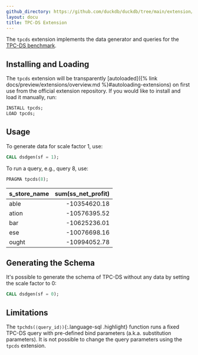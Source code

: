 ```yaml
---
github_directory: https://github.com/duckdb/duckdb/tree/main/extension/tpcds
layout: docu
title: TPC-DS Extension
---
```


The `tpcds` extension implements the data generator and queries for the [TPC-DS benchmark](https://www.tpc.org/tpcds/).

## Installing and Loading

The `tpcds` extension will be transparently [autoloaded]({% link docs/preview/extensions/overview.md %}#autoloading-extensions) on first use from the official extension repository.
If you would like to install and load it manually, run:

```sql
INSTALL tpcds;
LOAD tpcds;
```

## Usage

To generate data for scale factor 1, use:

```sql
CALL dsdgen(sf = 1);
```

To run a query, e.g., query 8, use:

```sql
PRAGMA tpcds(8);
```

| s_store_name | sum(ss_net_profit) |
|--------------|-------------------:|
| able         | -10354620.18       |
| ation        | -10576395.52       |
| bar          | -10625236.01       |
| ese          | -10076698.16       |
| ought        | -10994052.78       |

## Generating the Schema

It's possible to generate the schema of TPC-DS without any data by setting the scale factor to 0:

```sql
CALL dsdgen(sf = 0);
```

## Limitations

The `tpchds(⟨query_id⟩)`{:.language-sql .highlight} function runs a fixed TPC-DS query with pre-defined bind parameters (a.k.a. substitution parameters).
It is not possible to change the query parameters using the `tpcds` extension.
